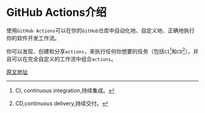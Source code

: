 # GitHub Actions介绍

使用`GitHub Actions`可以在你的`GitHub`仓库中自动化地、自定义地、正确地执行你的软件开发工作流。

你可以发现、创建和分享`actions`，来执行任何你想要的任务（包括`CI`[^1]和`CD`[^2]），并且可以在完全自定义的工作流中组合`actions`。



[原文地址](https://docs.github.com/en/free-pro-team@latest/actions)



[^1]:CI, continuous integration,持续集成。
[^2]:CD,continuous delivery,持续交付。